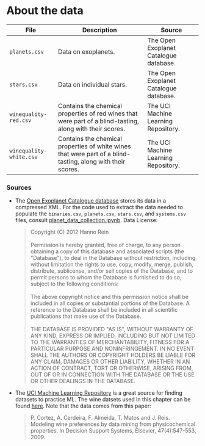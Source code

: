 # About the data

| File | Description | Source |
| --- | --- | --- |
| `planets.csv` | Data on exoplanets. | The Open Exoplanet Catalogue database. |
| `stars.csv` | Data on individual stars. | The Open Exoplanet Catalogue database. |
| `winequality-red.csv` | Contains the chemical properties of red wines that were part of a blind-tasting, along with their scores. | The UCI Machine Learning Repository. |
| `winequality-white.csv` | Contains the chemical properties of white wines that were part of a blind-tasting, along with their scores. | The UCI Machine Learning Repository. |

### Sources
- The [Open Exoplanet Catalogue database](https://github.com/OpenExoplanetCatalogue/open_exoplanet_catalogue/) stores its data in a compressed XML. For the code used to extract the data needed to populate the `binaries.csv`, `planets.csv`, `stars.csv`, and `systems.csv` files, consult [planet_data_collection.ipynb](../ch_09/planet_data_collection.ipynb). Data License:

  >Copyright (C) 2012 Hanno Rein<br><br>Permission is hereby granted, free of charge, to any person obtaining a copy of this database and associated scripts (the "Database"), to deal in the Database without restriction, including without limitation the rights to use, copy, modify, merge, publish, distribute, sublicense, and/or sell copies of the Database, and to permit persons to whom the Database is furnished to do so, subject to the following conditions:<br><br>The above copyright notice and this permission notice shall be included in all copies or substantial portions of the Database. A reference to the Database shall be included in all scientific publications that make use of the Database.<br><br>THE DATABASE IS PROVIDED "AS IS", WITHOUT WARRANTY OF ANY KIND, EXPRESS OR IMPLIED, INCLUDING BUT NOT LIMITED TO THE WARRANTIES OF MERCHANTABILITY, FITNESS FOR A PARTICULAR PURPOSE AND NONINFRINGEMENT. IN NO EVENT SHALL THE AUTHORS OR COPYRIGHT HOLDERS BE LIABLE FOR ANY CLAIM, DAMAGES OR OTHER LIABILITY, WHETHER IN AN ACTION OF CONTRACT, TORT OR OTHERWISE, ARISING FROM, OUT OF OR IN CONNECTION WITH THE DATABASE OR THE USE OR OTHER DEALINGS IN THE DATABASE.

- The [UCI Machine Learning Repository](http://archive.ics.uci.edu) is a great source for finding datasets to practice ML. The wine datsets used in this chapter can be found [here](https://archive.ics.uci.edu/ml/datasets/wine+quality). Note that the data comes from this paper:

  > P. Cortez, A. Cerdeira, F. Almeida, T. Matos and J. Reis.<br>Modeling wine preferences by data mining from physicochemical properties. In Decision Support Systems, Elsevier, 47(4):547-553, 2009.
